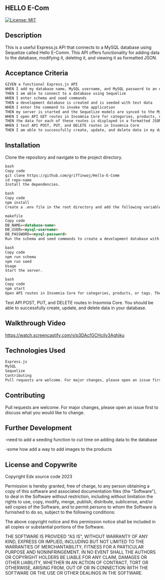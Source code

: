 ## HELLO E-Com

[![License: MIT](https://img.shields.io/badge/License-MIT-yellow.svg)](https://opensource.org/licenses/MIT)

## Description

This is a useful Express.js API that connects to a MySQL database using Sequelize called Hello E-Comm. This API offers functionality for adding data to the database, modifying it, deleting it, and viewing it as formatted JSON.

## Acceptance Criteria

```md
GIVEN a functional Express.js API
WHEN I add my database name, MySQL username, and MySQL password to an environment variable file
THEN I am able to connect to a database using Sequelize
WHEN I enter schema and seed commands
THEN a development database is created and is seeded with test data
WHEN I enter the command to invoke the application
THEN my server is started and the Sequelize models are synced to the MySQL database
WHEN I open API GET routes in Insomnia Core for categories, products, or tags
THEN the data for each of these routes is displayed in a formatted JSON
WHEN I test API POST, PUT, and DELETE routes in Insomnia Core
THEN I am able to successfully create, update, and delete data in my database
```

## Installation

Clone the repository and navigate to the project directory.

```md
bash
Copy code
git clone https://github.com/griffinwoj/Hello-E-Comm
cd repo-name
Install the dependencies.

bash
Copy code
npm install
Create a .env file in the root directory and add the following variables.

makefile
Copy code
DB_NAME=<database-name>
DB_USER=<mysql-username>
DB_PASSWORD=<mysql-password>
Run the schema and seed commands to create a development database with test data.

bash
Copy code
npm run schema
npm run seed
Usage
Start the server.

bash
Copy code
npm start
Open API routes in Insomnia Core for categories, products, or tags. The data for each of these routes is displayed in a formatted JSON.
```

Test API POST, PUT, and DELETE routes in Insomnia Core. You should be able to successfully create, update, and delete data in your database.

## Walkthrough Video

https://watch.screencastify.com/v/p3DAcfGCHciIv3Aghjku

## Technologies Used

```md
Express.js
MySQL
Sequelize
Contributing
Pull requests are welcome. For major changes, please open an issue first to discuss what you would like to change.
```

## Contributing

Pull requests are welcome. For major changes, please open an issue first to discuss what you would like to change.

## Further Development

-need to add a seeding function to cut time on adding data to the database

-some how add a way to add images to the products

## License and Copywrite

Copyright Edx source code 2023

Permission is hereby granted, free of charge, to any person obtaining a copy
of this software and associated documentation files (the "Software"), to deal
in the Software without restriction, including without limitation the rights
to use, copy, modify, merge, publish, distribute, sublicense, and/or sell
copies of the Software, and to permit persons to whom the Software is
furnished to do so, subject to the following conditions:

The above copyright notice and this permission notice shall be included in
all copies or substantial portions of the Software.

THE SOFTWARE IS PROVIDED "AS IS", WITHOUT WARRANTY OF ANY KIND, EXPRESS OR
IMPLIED, INCLUDING BUT NOT LIMITED TO THE WARRANTIES OF MERCHANTABILITY,
FITNESS FOR A PARTICULAR PURPOSE AND NONINFRINGEMENT. IN NO EVENT SHALL THE
AUTHORS OR COPYRIGHT HOLDERS BE LIABLE FOR ANY CLAIM, DAMAGES OR OTHER
LIABILITY, WHETHER IN AN ACTION OF CONTRACT, TORT OR OTHERWISE, ARISING FROM,
OUT OF OR IN CONNECTION WITH THE SOFTWARE OR THE USE OR OTHER DEALINGS IN
THE SOFTWARE.
